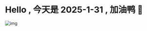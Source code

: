 
# Hello , 今天是 2025-1-31 , 加油鸭 🤭

![img](https://v1.jinrishici.com/all.svg?font-size=18&spacing=4)

